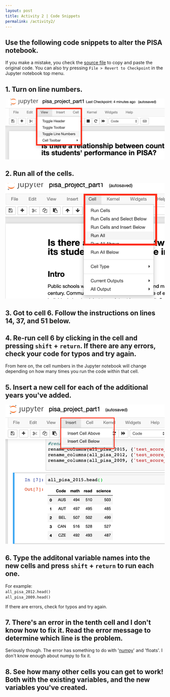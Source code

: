 ```yaml
---
layout: post
title: Activity 2 | Code Snippets
permalink: /activity2/
---
```


## Use the following code snippets to alter the PISA notebook.

If you make a mistake, you check the [source file](https://github.com/research-reuse/PISA/tree/master/pisa_basic/notebooks) to copy and paste the original code. You can also try pressing `File > Revert to Checkpoint` in the Jupyter notebook top menu.

## 1. Turn on line numbers.

![toggle line numbers](/assets/toggle-numbers.png)

## 2. Run all of the cells.

![run all of the cells](/assets/run.png)

## 3. Got to cell 6. Follow the instructions on lines 14, 37, and 51 below.
<script src="https://gist.github.com/mediagestalt/78de91092f21ad8b279f0f07f961a2f2.js"></script>

## 4. Re-run cell 6 by clicking in the cell and pressing `shift` + `return`. If there are any errors, check your code for typos and try again.

From here on, the cell numbers in the Jupyter notebook will change depending on how many times you run the code within that cell.

## 5. Insert a new cell for each of the additional years you've added.

![add new cells](/assets/add-cells.png)


## 6. Type the additonal variable names into the new cells and press `shift` + `return` to run each one.

For example:  
`all_pisa_2012.head()`  
`all_pisa_2009.head()`

If there are errors, check for typos and try again.

## 7. There's an error in the tenth cell and I don't know how to fix it. Read the error message to determine which line is the problem.

Seriously though. The error has something to do with '[numpy](https://numpy.org)' and 'floats'. I don't know enough about numpy to fix it.

## 8. See how many other cells you can get to work! Both with the existing variables, and the new variables you've created.


